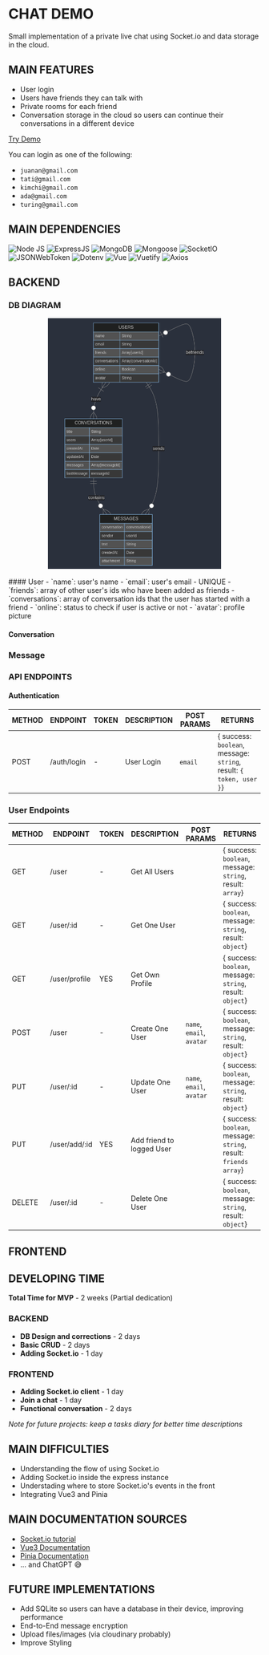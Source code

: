 # CHAT DEMO
Small implementation of a private live chat using Socket.io and data storage in the cloud.

## MAIN FEATURES
- User login
- Users have friends they can talk with
- Private rooms for each friend
- Conversation storage in the cloud so users can continue their conversations in a different device

<div>
  <a href="https://chatreboot.netlify.app/" target="_blank">Try Demo</a>
</div>

You can login as one of the following:
- `juanan@gmail.com`
- `tati@gmail.com`
- `kimchi@gmail.com`
- `ada@gmail.com`
- `turing@gmail.com`

## MAIN DEPENDENCIES
![Node JS](https://img.shields.io/badge/NODE.JS-20.11.30-yellow?style=for-the-badge&logo=nodedotjs)
![ExpressJS](https://img.shields.io/badge/EXPRESS-4.19.1-yellow?style=for-the-badge&logo=express)
![MongoDB](https://img.shields.io/badge/MongoDB-4EA94B?style=for-the-badge&logo=mongodb&logoColor=white)
![Mongoose](https://img.shields.io/badge/MONGOOSE-8.2.3-880000?style=for-the-badge&logo=mongoose&logoColor=880000)
![SocketIO](https://img.shields.io/badge/SOCKET.IO-4.7.5-black?style=for-the-badge&logo=socketdotio)
![JSONWebToken](https://img.shields.io/badge/JWT-9.0.2-black?style=for-the-badge&logo=jsonwebtokens)
![Dotenv](https://img.shields.io/badge/DOTENV-16.4.5-black?style=for-the-badge&logo=dotenv&logoColor=white)
![Vue](https://img.shields.io/badge/VUE.JS-3.4.21-4FC08D?style=for-the-badge&logo=vuedotjs&logoColor=#4FC08D)
![Vuetify](https://img.shields.io/badge/VUETIFY-3.5.12-1867C0?style=for-the-badge&logo=vuetify&logoColor=1867C0)
![Axios](https://img.shields.io/badge/AXIOS-1.6.8-5A29E4?style=for-the-badge&logo=axios&logoColor=5A29E4)

## BACKEND
### DB DIAGRAM
<p align="center">
  <img height=500 src="/dbDiagram.png" />
</p>
#### User
- `name`: user's name
- `email`: user's email - UNIQUE
- `friends`: array of other user's ids who have been added as friends
- `conversations`: array of conversation ids that the user has started with a friend
- `online`: status to check if user is active or not
- `avatar`: profile picture

#### Conversation

### Message

### API ENDPOINTS

#### Authentication

METHOD | ENDPOINT         | TOKEN | DESCRIPTION              | POST PARAMS                                     | RETURNS
-------|------------------|-------|--------------------------|-------------------------------------------------|--------------------
POST   | /auth/login      | -     | User Login               | `email`                                         | { success: `boolean`, message: `string`, result: `{ token, user }`}

### User Endpoints

METHOD | ENDPOINT         | TOKEN | DESCRIPTION              | POST PARAMS                                     | RETURNS
-------|------------------|-------|--------------------------|-------------------------------------------------|--------------------
GET    | /user            | -     | Get All Users            |                                                 | { success: `boolean`, message: `string`, result: `array`}
GET    | /user/:id        | -     | Get One User             |                                                 | { success: `boolean`, message: `string`, result: `object`}
GET    | /user/profile    | YES   | Get Own Profile          |                                                 | { success: `boolean`, message: `string`, result: `object`}
POST   | /user            | -     | Create One User          |  `name`, `email`, `avatar`                      | { success: `boolean`, message: `string`, result: `object`}
PUT    | /user/:id        | -     | Update One User          |  `name`, `email`, `avatar`                      | { success: `boolean`, message: `string`, result: `object`}
PUT    | /user/add/:id    | YES   | Add friend to logged User|                                                 | { success: `boolean`, message: `string`, result: `friends array`}
DELETE | /user/:id        | -     | Delete One User          |                                                 | { success: `boolean`, message: `string`, result: `object`}

## FRONTEND

## DEVELOPING TIME
**Total Time for MVP** - 2 weeks (Partial dedication)
### BACKEND
- **DB Design and corrections** - 2 days
- **Basic CRUD** - 2 days
- **Adding Socket.io** - 1 day
### FRONTEND
- **Adding Socket.io client** - 1 day 
- **Join a chat** - 1 day
- **Functional conversation** - 2 days

*Note for future projects: keep a tasks diary for better time descriptions*

## MAIN DIFFICULTIES
- Understanding the flow of using Socket.io
- Adding Socket.io inside the express instance
- Understading where to store Socket.io's events in the front
- Integrating Vue3 and Pinia

## MAIN DOCUMENTATION SOURCES
- [Socket.io tutorial](https://socket.io/get-started/private-messaging-part-1/)
- [Vue3 Documentation](https://vuejs.org/guide/essentials/reactivity-fundamentals.html)
- [Pinia Documentation](https://pinia.vuejs.org/core-concepts/)
- ... and ChatGPT :sweat_smile:

## FUTURE IMPLEMENTATIONS
- Add SQLite so users can have a database in their device, improving performance
- End-to-End message encryption
- Upload files/images (via cloudinary probably)
- Improve Styling
